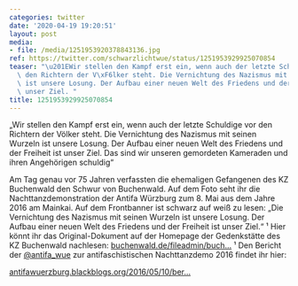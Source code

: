 ```yaml
---
categories: twitter
date: '2020-04-19 19:20:51'
layout: post
media:
- file: /media/1251953920378843136.jpg
ref: https://twitter.com/schwarzlichtwue/status/1251953929925070854
teaser: "\u201EWir stellen den Kampf erst ein, wenn auch der letzte Schuldige vor\
  \ den Richtern der V\xF6lker steht. Die Vernichtung des Nazismus mit seinen Wurzeln\
  \ ist unsere Losung. Der Aufbau einer neuen Welt des Friedens und der Freiheit ist\
  \ unser Ziel. "
title: 1251953929925070854
---
```

„Wir stellen den Kampf erst ein, wenn auch der letzte Schuldige vor den Richtern der Völker steht. Die Vernichtung des Nazismus mit seinen Wurzeln ist unsere Losung. Der Aufbau einer neuen Welt des Friedens und der Freiheit ist unser Ziel. 
Das sind wir unseren gemordeten Kameraden und ihren Angehörigen schuldig“



Am Tag genau vor 75 Jahren verfassten die ehemaligen Gefangenen des KZ Buchenwald den Schwur von Buchenwald.
Auf dem Foto seht ihr die Nachttanzdemonstration der Antifa Würzburg zum 8. Mai aus dem Jahre 2016 am Mainkai.
Auf dem Frontbanner ist schwarz auf weiß zu lesen: „Die Vernichtung des Nazismus mit seinen Wurzeln ist unsere Losung. Der Aufbau einer neuen Welt des Friedens und der Freiheit ist unser Ziel.“ ¹
Hier könnt ihr das Original-Dokument auf der Homepage der Gedenkstätte des KZ Buchenwald nachlesen: [buchenwald.de/fileadmin/buch…](https://www.buchenwald.de/fileadmin/buchenwald/download/der_ort/Buchenwaldschwur.pdf)
¹ Den Bericht der [@antifa_wue](https://twitter.com/antifa_wue) zur antifaschistischen Nachttanzdemo 2016 findet ihr hier: 

[antifawuerzburg.blackblogs.org/2016/05/10/ber…](https://antifawuerzburg.blackblogs.org/2016/05/10/bericht-zum-antifaschistischen-aktionswochenende-vom-6-8-mai/)